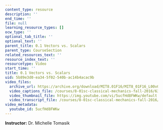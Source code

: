 ```yaml
---
content_type: resource
description: ''
end_time: ''
file: null
learning_resource_types: []
ocw_type: ''
optional_tab_title: ''
optional_text: ''
parent_title: 0.1 Vectors vs. Scalars
parent_type: CourseSection
related_resources_text: ''
resource_index_text: ''
resourcetype: Video
start_time: ''
title: 0.1 Vectors vs. Scalars
uid: 5b89e3d0-ea34-5f02-540b-ac14b4acac9b
video_files:
  archive_url: https://archive.org/download/MIT8.01F16/MIT8_01F16_L00v01_360p.mp4
  video_captions_file: /courses/8-01sc-classical-mechanics-fall-2016/635f774d3cd2507094b50297fe1fdc84_5ucfHd8FWKw.vtt
  video_thumbnail_file: https://img.youtube.com/vi/5ucfHd8FWKw/default.jpg
  video_transcript_file: /courses/8-01sc-classical-mechanics-fall-2016/f4cdef7d58bc4e84355cf7c58eeb7e15_5ucfHd8FWKw.pdf
video_metadata:
  youtube_id: 5ucfHd8FWKw
---
```


**Instructor:** Dr. Michelle Tomasik



